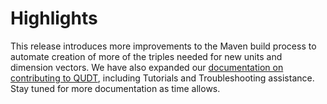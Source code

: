 # Highlights

This release introduces more improvements to the Maven build process to automate creation of more of the triples needed for new units and dimension vectors. We have also expanded our [documentation on contributing to QUDT](https://github.com/qudt/qudt-public-repo/wiki), including Tutorials and Troubleshooting assistance. Stay tuned for more documentation as time allows.

